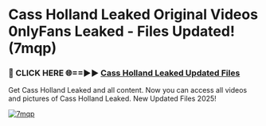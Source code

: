 # Cass Holland Leaked Original Videos 0nlyFans Leaked - Files Updated! (7mqp)

<h3>🔴 CLICK HERE 🌐==►► <a href="https://tinyurl.com/2jnfzry5" rel="nofollow">Cass Holland Leaked Updated Files</a></h3>

Get Cass Holland Leaked and all content. Now you can access all videos and pictures of Cass Holland Leaked. New Updated Files 2025!

[![7mqp](https://i.imgur.com/GyGTBgg.gif)](https://tinyurl.com/2jnfzry5)
